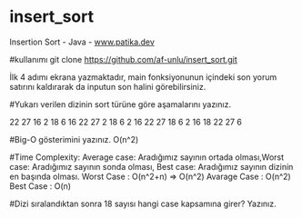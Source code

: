 # insert_sort
 Insertion Sort - Java - www.patika.dev

#kullanımı
git clone https://github.com/af-unlu/insert_sort.git 


İlk 4 adımı ekrana yazmaktadır, main fonksiyonunun içindeki son yorum satırını kaldırarak da inputun son halini görebilirsiniz.

#Yukarı verilen dizinin sort türüne göre aşamalarını yazınız.

22 27 16 2 18 6 
16 22 27 2 18 6
2 16 22 27 18 6
2 16 18 22 27 6

#Big-O gösterimini yazınız.
O(n^2)

#Time Complexity: Average case: Aradığımız sayının ortada olması,Worst case: Aradığımız sayının sonda olması, Best case: Aradığımız sayının dizinin en başında olması.
Worst Case : O(n^2+n) => O(n^2)
Avarage Case : O(n^2)
Best Case : O(n)

#Dizi sıralandıktan sonra 18 sayısı hangi case kapsamına girer? Yazınız.